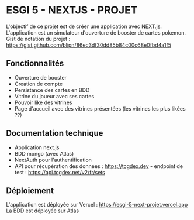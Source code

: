 # ESGI 5 - NEXTJS - PROJET  
L'objectif de ce projet est de créer une application avec NEXT.js.  
L'application est un simulateur d'ouverture de booster de cartes pokemon.  
Gist de notation du projet : https://gist.github.com/blipn/86ec3df30dd85b84c00c68e0fbd4a1f5

## Fonctionnalités
- Ouverture de booster
- Creation de compte
- Persistance des cartes en BDD
- Vitrine du joueur avec ses cartes
- Pouvoir like des vitrines
- Page d'accueil avec des vitrines présentées (les vitrines les plus likées ??)

## Documentation technique
- Application next.js
- BDD mongo (avec Atlas)
- NextAuth pour l'authentification
- API pour récupération des données : https://tcgdex.dev - endpoint de test : https://api.tcgdex.net/v2/fr/sets

## Déploiement
L'application est déployée sur Vercel : https://esgi-5-next-projet.vercel.app  
La BDD est déployée sur Atlas
